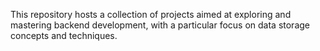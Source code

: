 This repository hosts a collection of projects aimed at exploring and mastering backend development, with a particular focus on data storage concepts and techniques.
